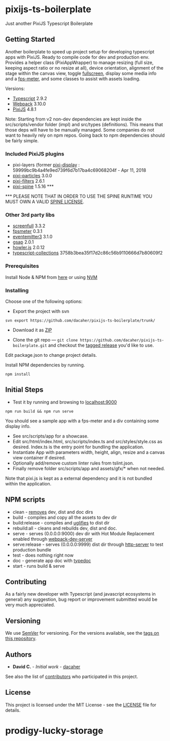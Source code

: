 # pixijs-ts-boilerplate

Just another PixiJS Typescript Boilerplate

## Getting Started

Another boilerplate to speed up project setup for developing typescript apps with PixiJS.
Ready to compile code for dev and production env.
Provides a helper class (PixiAppWrapper) to manage resizing (full size, keeping aspect ratio or no resize at all),
device orientation, alignment of the stage within the canvas view, toggle [fullscreen](https://github.com/sindresorhus/screenfull.js/),
display some media info and a [fps-meter](https://github.com/darsain/fpsmeter), and some classes to assist with assets loading.

Versions:
- [Typescript](https://www.typescriptlang.org/) 2.9.2
- [Webpack](https://webpack.js.org/) 3.10.0
- [PixiJS](http://www.pixijs.com/) 4.8.1

Note: Starting from v2 non-dev dependencies are kept inside the src/scripts/vendor folder (impl) and src/types (definitions).
This means that those deps will have to be manually managed. Some companies do not want to heavily rely on npm repos.
Going back to npm dependencies should be fairly simple.

### Included PixiJS plugins
- pixi-layers (former [pixi-display](https://github.com/pixijs/pixi-display) : 59999bc9b4a4fe9ed739f6d7b17ba4c69068204f - Apr 11, 2018
- [pixi-particles](https://github.com/pixijs/pixi-particles) 3.0.0
- [pixi-filters](https://github.com/pixijs/pixi-filters) 2.6.1
- [pixi-spine](https://github.com/pixijs/pixi-spine) 1.5.16 ***

*** PLEASE NOTE THAT IN ORDER TO USE THE SPINE RUNTIME YOU MUST OWN A VALID [SPINE LICENSE](https://esotericsoftware.com/spine-purchase).

### Other 3rd party libs
- [screenfull](https://github.com/sindresorhus/screenfull.js/) 3.3.2
- [fpsmeter](https://github.com/darsain/fpsmeter) 0.3.1
- [eventemitter3](https://github.com/primus/eventemitter3) 3.1.0
- [gsap](https://github.com/greensock/GreenSock-JS) 2.0.1
- [howler.js](https://github.com/goldfire/howler.js) 2.0.12
- [typescript-collections](https://github.com/basarat/typescript-collections) 3758b3bea35f17d2c86c56b9110666d7b80609f2

### Prerequisites

Install Node & NPM from [here](https://www.npmjs.com/get-npm) or using [NVM](https://github.com/creationix/nvm)

### Installing

Choose one of the following options:

* Export the project with svn

```
svn export https://github.com/dacaher/pixijs-ts-boilerplate/trunk/
```

* Download it as [ZIP](https://github.com/dacaher/pixijs-ts-boilerplate/archive/master.zip)

* Clone the git repo — `git clone https://github.com/dacaher/pixijs-ts-boilerplate.git` and checkout the
[tagged release](https://github.com/dacaher/pixijs-ts-boilerplate/releases) you'd like to use.


Edit package.json to change project details.

Install NPM dependencies by running.

```
npm install
```
 
## Initial Steps

- Test it by running and browsing to [localhost:9000](http://localhost:9000/) 

```
npm run build && npm run serve
```
You should see a sample app with a fps-meter and a div containing some display info.

- See src/scripts/app for a showcase.
- Edit src/html/index.html, src/scripts/index.ts and src/styles/style.css as desired.
Index.ts is the entry point for bundling the application.
- Instantiate App with parameters width, height, align, resize and a canvas view container if desired.
- Optionally add/remove custom linter rules from tslint.json.
- Finally remove folder src/scripts/app and assets/gfx/* when not needed.

Note that pixi.js is kept as a external dependency and it is not bundled within the application.

## NPM scripts

- clean - [removes](https://github.com/isaacs/rimraf) dev, dist and doc dirs
- build - compiles and copy all the assets to dev dir
- build:release - compiles and [uglifies](https://github.com/webpack-contrib/uglifyjs-webpack-plugin) to dist dir
- rebuild:all - cleans and rebuilds dev, dist and doc. 
- serve - serves (0.0.0.0:9000) dev dir with Hot Module Replacement enabled through [webpack-dev-server](https://github.com/webpack/webpack-dev-server)
- serve:release - serves (0.0.0.0:9999) dist dir through [http-server](https://github.com/indexzero/http-server) to test production bundle
- test - does nothing right now
- doc - generate app doc with [typedoc](http://typedoc.org/)
- start - runs build & serve

## Contributing

As a fairly new developer with Typescript (and javascript ecosystems in general) any suggestion, bug report or improvement submitted would be very much appreciated.

## Versioning

We use [SemVer](http://semver.org/) for versioning. For the versions available, see the [tags on this repository](https://github.com/dacaher/pixijs-ts-boilerplate/tags). 

## Authors

* **David C.** - *Initial work* - [dacaher](https://github.com/dacaher)

See also the list of [contributors](https://github.com/dacaher/pixijs-ts-boilerplate/contributors) who participated in this project.

## License

This project is licensed under the MIT License - see the [LICENSE](LICENSE) file for details.
# prodigy-lucky-storage
